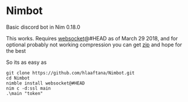 # Nimbot
Basic discord bot in Nim 0.18.0

This works. Requires [websocket](https://github.com/niv/websocket.nim)@#HEAD as of March 29 2018, and for optional probably not working compression you can get [zip](https://github.com/nim-lang/zip) and hope for the best

So its as easy as

```
git clone https://github.com/hlaaftana/Nimbot.git
cd Nimbot
nimble install websocket@#HEAD
nim c -d:ssl main
.\main "token"
```
